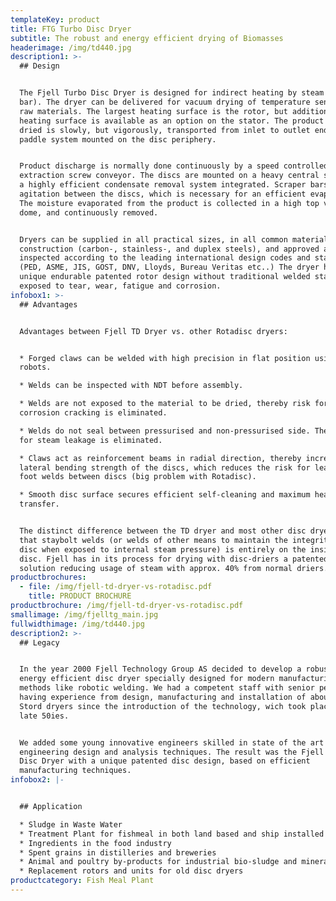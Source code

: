 ```yaml
---
templateKey: product
title: FTG Turbo Disc Dryer
subtitle: The robust and energy efficient drying of Biomasses
headerimage: /img/td440.jpg
description1: >-
  ## Design


  The Fjell Turbo Disc Dryer is designed for indirect heating by steam (6-10
  bar). The dryer can be delivered for vacuum drying of temperature sensitive
  raw materials. The largest heating surface is the rotor, but additional
  heating surface is available as an option on the stator. The product to be
  dried is slowly, but vigorously, transported from inlet to outlet end by a
  paddle system mounted on the disc periphery. 


  Product discharge is normally done continuously by a speed controlled
  extraction screw conveyor. The discs are mounted on a heavy central shaft with
  a highly efficient condensate removal system integrated. Scraper bars ensure
  agitation between the discs, which is necessary for an efficient evaporation.
  The moisture evaporated from the product is collected in a high top vapour
  dome, and continuously removed. 


  Dryers can be supplied in all practical sizes, in all common materials of
  construction (carbon-, stainless-, and duplex steels), and approved and
  inspected according to the leading international design codes and standards
  (PED, ASME, JIS, GOST, DNV, Lloyds, Bureau Veritas etc..) The dryer has a
  unique endurable patented rotor design without traditional welded stays
  exposed to tear, wear, fatigue and corrosion.
infobox1: >-
  ## Advantages


  Advantages between Fjell TD Dryer vs. other Rotadisc dryers:


  * Forged claws can be welded with high precision in flat position using
  robots. 

  * Welds can be inspected with NDT before assembly. 

  * Welds are not exposed to the material to be dried, thereby risk for stress
  corrosion cracking is eliminated. 

  * Welds do not seal between pressurised and non-pressurised side. Thereby risk
  for steam leakage is eliminated. 

  * Claws act as reinforcement beams in radial direction, thereby increasing the
  lateral bending strength of the discs, which reduces the risk for leakages in
  foot welds between discs (big problem with Rotadisc). 

  * Smooth disc surface secures efficient self-cleaning and maximum heat
  transfer.


  The distinct difference between the TD dryer and most other disc dryers is
  that staybolt welds (or welds of other means to maintain the integrity of the
  disc when exposed to internal steam pressure) is entirely on the inside of the
  disc. Fjell has in its process for drying with disc-driers a patented process
  solution reducing usage of steam with approx. 40% from normal driers.
productbrochures:
  - file: /img/fjell-td-dryer-vs-rotadisc.pdf
    title: PRODUCT BROCHURE
productbrochure: /img/fjell-td-dryer-vs-rotadisc.pdf
smallimage: /img/fjelltg_main.jpg
fullwidthimage: /img/td440.jpg
description2: >-
  ## Legacy


  In the year 2000 Fjell Technology Group AS decided to develop a robust and
  energy efficient disc dryer specially designed for modern manufacturing
  methods like robotic welding. We had a competent staff with senior personnel
  having experience from design, manufacturing and installation of about 2000
  Stord dryers since the introduction of the technology, wich took place in the
  late 50ies. 


  We added some young innovative engineers skilled in state of the art
  engineering design and analysis techniques. The result was the Fjell Turbo
  Disc Dryer with a unique patented disc design, based on efficient
  manufacturing techniques.
infobox2: |-


  ## Application

  * Sludge in Waste Water 
  * Treatment Plant for fishmeal in both land based and ship installed plants 
  * Ingredients in the food industry
  * Spent grains in distilleries and breweries
  * Animal and poultry by-products for industrial bio-sludge and mineral sludge 
  * Replacement rotors and units for old disc dryers
productcategory: Fish Meal Plant
---
```


